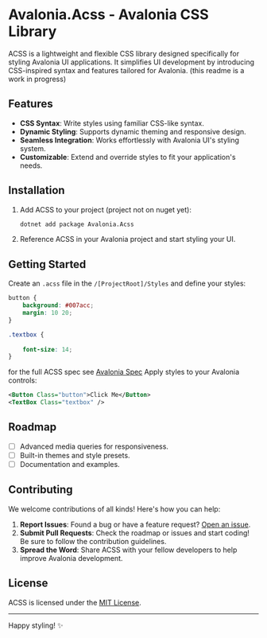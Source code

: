 # Avalonia.Acss - Avalonia CSS Library

ACSS is a lightweight and flexible CSS library designed specifically for styling Avalonia UI applications. It simplifies UI development by introducing CSS-inspired syntax and features tailored for Avalonia.
(this readme is a work in progress)
## Features

- **CSS Syntax**: Write styles using familiar CSS-like syntax.
- **Dynamic Styling**: Supports dynamic theming and responsive design.
- **Seamless Integration**: Works effortlessly with Avalonia UI's styling system.
- **Customizable**: Extend and override styles to fit your application's needs.

## Installation

1. Add ACSS to your project (project not on nuget yet):
   ```bash
   dotnet add package Avalonia.Acss 
   ```

2. Reference ACSS in your Avalonia project and start styling your UI.

## Getting Started

Create an `.acss` file in the `/[ProjectRoot]/Styles` and define your styles:

```css
button {
    background: #007acc;
    margin: 10 20;
}

.textbox {
   
    font-size: 14;
}
```
for the full ACSS spec see [Avalonia Spec](./docs/AvaloniaSpec.md)
Apply styles to your Avalonia controls:

```xml
<Button Class="button">Click Me</Button>
<TextBox Class="textbox" />
```

## Roadmap

- [ ] Advanced media queries for responsiveness.
- [ ] Built-in themes and style presets.
- [ ] Documentation and examples.

## Contributing

We welcome contributions of all kinds! Here's how you can help:

1. **Report Issues**: Found a bug or have a feature request? [Open an issue](https://github.com/TheExiledCat/Avalonia.Acss/issues).
2. **Submit Pull Requests**: Check the roadmap or issues and start coding! Be sure to follow the contribution guidelines.
3. **Spread the Word**: Share ACSS with your fellow developers to help improve Avalonia development.

## License

ACSS is licensed under the [MIT License](LICENSE).

---

Happy styling! ✨

